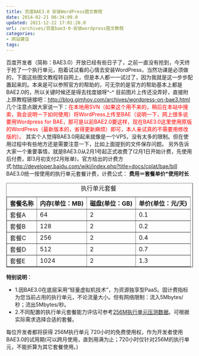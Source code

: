 ```yaml
---
title: 百度BAE3.0 安装WordPress图文教程
date: 2014-02-21 06:34:09.0
updated: 2021-12-22 17:01:20.0
url: /archives/百度bae3-0-安装wordpress图文教程
categories: 
- 网站建设
tags: 
---
```


百度开发者（简称：BAE3.0）开放已经有些日子了，之前一直没有抢到，今天终于抢了一个执行单元，抱着试试看的心情去安装WordPress，当然功课是必须做的，下面这些图文教程转自网上，但是本人都一一试过了，因为我就是这一步步配置起来的。本来是可以参照官方的帮助的，可无奈的是官方的帮助基本上都是BAE2.0的，所以关键时候还是得去找度娘呀^-^
目前图片上传还没弄好，直接附上原教程链接吧：<a href="http://blog.gimhoy.com/archives/wordpress-on-bae3.html" target="_blank">http://blog.gimhoy.com/archives/wordpress-on-bae3.html</a>
几个注意点跟大家说一下：<span style="color: #ff0000;">在本地用SVN（如果这个用不来的，稍后在本站中搜索，我会说明一下如何使用）将WordPress上传至BAE（说明一下，网上很多说要用Wordpress for BAE，那可是以前BAE2.0要这样，现在BAE3.0这里使用原版的WordPress（最新版本的，省得更新麻烦）即可，本人亲试真的不需要用修改版的）。</span>
其实个人觉得BAE3.0用起来就像是一个VPS，没有太多的限制。但在使用过程中有些地方还是需要注意一下，比如上面提到的文件保存问题。
另外告诉大家一个重要事情，就是BAE3.0从2月1号起正式收费了(2月1日开始计费，先使用后付费，即3月初支付2月账单)，官方给出的计费方式:<a href="http://developer.baidu.com/wiki/index.php?title=docs/cplat/bae/bill" target="_blank">http://developer.baidu.com/wiki/index.php?title=docs/cplat/bae/bill</a>
BAE3.0统一按使用的执行单元套餐计费，计费公式：
<b>费用＝套餐单价*使用时长</b>
<table border="1" cellpadding="5"><caption>执行单元套餐</caption>
<tbody>
<tr>
<th>套餐名称</th>
<th>内存(单位：MB)</th>
<th>磁盘(单位：GB)</th>
<th>单价(单位：元/天)</th>
</tr>
<tr>
<td>套餐A</td>
<td>64</td>
<td>2</td>
<td>0.1</td>
</tr>
<tr>
<td>套餐B</td>
<td>128</td>
<td>2</td>
<td>0.2</td>
</tr>
<tr>
<td>套餐C</td>
<td>256</td>
<td>2</td>
<td>0.4</td>
</tr>
<tr>
<td>套餐D</td>
<td>512</td>
<td>2</td>
<td>0.7</td>
</tr>
<tr>
<td>套餐E</td>
<td>1024</td>
<td>2</td>
<td>1.3</td>
</tr>
</tbody>
</table>
<b>特别说明</b>：
<ul>
	<li>1.因BAE3.0在底层采用“轻量虚拟机技术”，为资源独享型PaaS。固计费指标为您当前占用的执行单元，不论流量大小。但有网络限制：流入5Mbytes/秒；流出5Mbytes/秒。</li>
	<li>2.不同配置的执行单元套餐能力评估可参考<a title="docs/cplat/bae" href="http://developer.baidu.com/wiki/index.php?title=docs/cplat/bae#.E6.89.A7.E8.A1.8C.E5.8D.95.E5.85.83.E5.8E.8B.E6.B5.8B">256M执行单元压测数据</a>。可根据实际需求选择合适的套餐。</li>
</ul>
每位开发者都将获得 256M执行单元 720小时的免费使用权，作为开发者使用BAE3.0的试用期(可以跨月使用，直到用满为止；720小时仅针对256M的执行单元，不能折算为其它套餐使用。)
